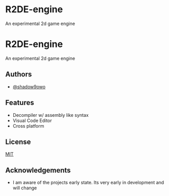 # R2DE-engine
An experimental 2d game engine
# R2DE-engine

An experimental 2d game engine

## Authors

- [@shadow9owo](https://github.com/shadow9owo)


## Features

- Decompiler w/ assembly like syntax
- Visual Code Editor
- Cross platform


## License

[MIT](https://choosealicense.com/licenses/mit/)


## Acknowledgements

 - I am aware of the projects early state. Its very early in development and will change
